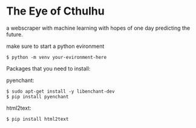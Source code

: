 # The Eye of Cthulhu
a webscraper with machine learning with hopes of one day predicting the future.  

make sure to start a python evironment

```
$ python -m venv your-evironment-here
```

Packages that you need to install: 

pyenchant: 

```
$ sudo apt-get install -y libenchant-dev
$ pip install pyenchant
```

html2text:
```
$ pip install html2text
```
